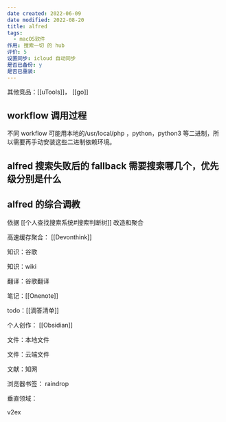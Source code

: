 ```yaml
---
date created: 2022-06-09
date modified: 2022-08-20
title: alfred
tags:
  - macOS软件
作用: 搜索一切 的 hub
评价: 5
设置同步: icloud 自动同步
是否已备份: y
是否已重装:
---
```


其他竞品：[[uTools]]， [[go]]

## workflow 调用过程

不同 workflow 可能用本地的/usr/local/php ，python，python3 等二进制，所以需要再手动安装这些二进制依赖环境。

## **alfred** 搜索失败后的 fallback 需要搜索哪几个，优先级分别是什么

## alfred 的综合调教

依据 [[个人查找搜索系统#搜索判断树]] 改造和聚合

高速缓存聚合： [[Devonthink]]

知识：谷歌

知识：wiki

翻译：谷歌翻译

笔记：[[Onenote]]

todo：[[滴答清单]]

个人创作： [[Obsidian]]

文件：本地文件

文件：云端文件

文献：知网

浏览器书签： raindrop

垂直领域：

v2ex

